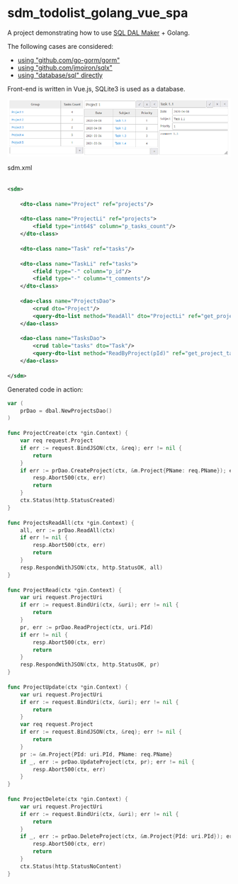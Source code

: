 # sdm_todolist_golang_vue_spa

A project demonstrating how to use [SQL DAL Maker](https://github.com/panedrone/sqldalmaker) + Golang.

The following cases  are considered:

* [using "github.com/go-gorm/gorm"](./gorm)
* [using "github.com/jmoiron/sqlx"](./sqlx)
* [using "database/sql" directly](./no_orm)

Front-end is written in Vue.js, SQLite3 is used as a database.

![demo-go.png](demo-go.png)

sdm.xml

```xml

<sdm>

    <dto-class name="Project" ref="projects"/>

    <dto-class name="ProjectLi" ref="projects">
        <field type="int64$" column="p_tasks_count"/>
    </dto-class>

    <dto-class name="Task" ref="tasks"/>

    <dto-class name="TaskLi" ref="tasks">
        <field type="-" column="p_id"/>
        <field type="-" column="t_comments"/>
    </dto-class>

    <dao-class name="ProjectsDao">
        <crud dto="Project"/>
        <query-dto-list method="ReadAll" dto="ProjectLi" ref="get_projects.sql"/>
    </dao-class>

    <dao-class name="TasksDao">
        <crud table="tasks" dto="Task"/>
        <query-dto-list method="ReadByProject(pId)" ref="get_project_tasks.sql" dto="TaskLi"/>
    </dao-class>

</sdm>
```

Generated code in action:

```go
var (
	prDao = dbal.NewProjectsDao()
)

func ProjectCreate(ctx *gin.Context) {
	var req request.Project
	if err := request.BindJSON(ctx, &req); err != nil {
		return
	}
	if err := prDao.CreateProject(ctx, &m.Project{PName: req.PName}); err != nil {
		resp.Abort500(ctx, err)
		return
	}
	ctx.Status(http.StatusCreated)
}

func ProjectsReadAll(ctx *gin.Context) {
	all, err := prDao.ReadAll(ctx)
	if err != nil {
		resp.Abort500(ctx, err)
		return
	}
	resp.RespondWithJSON(ctx, http.StatusOK, all)
}

func ProjectRead(ctx *gin.Context) {
	var uri request.ProjectUri
	if err := request.BindUri(ctx, &uri); err != nil {
		return
	}
	pr, err := prDao.ReadProject(ctx, uri.PId)
	if err != nil {
		resp.Abort500(ctx, err)
		return
	}
	resp.RespondWithJSON(ctx, http.StatusOK, pr)
}

func ProjectUpdate(ctx *gin.Context) {
	var uri request.ProjectUri
	if err := request.BindUri(ctx, &uri); err != nil {
		return
	}
	var req request.Project
	if err := request.BindJSON(ctx, &req); err != nil {
		return
	}
	pr := &m.Project{PId: uri.PId, PName: req.PName}
	if _, err := prDao.UpdateProject(ctx, pr); err != nil {
		resp.Abort500(ctx, err)
	}
}

func ProjectDelete(ctx *gin.Context) {
	var uri request.ProjectUri
	if err := request.BindUri(ctx, &uri); err != nil {
		return
	}
	if _, err := prDao.DeleteProject(ctx, &m.Project{PId: uri.PId}); err != nil {
		resp.Abort500(ctx, err)
		return
	}
	ctx.Status(http.StatusNoContent)
}
```
